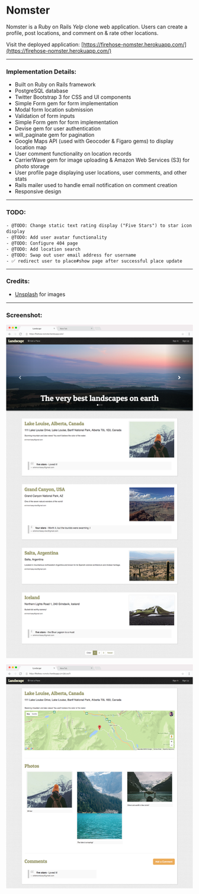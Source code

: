# Nomster

Nomster is a Ruby on Rails *Yelp* clone web application. Users can create a profile, post locations, and comment on & rate other locations.

Visit the deployed application: [https://firehose-nomster.herokuapp.com/](https://firehose-nomster.herokuapp.com/)

___
### Implementation Details:
* Built on Ruby on Rails framework
* PostgreSQL database
* Twitter Bootstrap 3 for CSS and UI components
* Simple Form gem for form implementation
* Modal form location submission
* Validation of form inputs
* Simple Form gem for form implementation
* Devise gem for user authentication
* will_paginate gem for pagination
* Google Maps API (used with Geocoder & Figaro gems) to display location map
* User comment functionality on location records
* CarrierWave gem for image uploading & Amazon Web Services (S3) for photo storage
* User profile page displaying user locations, user comments, and other stats
* Rails mailer used to handle email notification on comment creation
* Responsive design

___
### TODO:
```
- @TODO: Change static text rating display ("Five Stars") to star icon display
- @TODO: Add user avatar functionality
- @TODO: Configure 404 page
- @TODO: Add location search
- @TODO: Swap out user email address for username
- ✅ redirect user to place#show page after successful place update
```

___
### Credits:
* [Unsplash](https://unsplash.com/) for images

___
### Screenshot:
![Nomster](nomster_home.png "Nomster")

![Nomster](nomster_place.png "Nomster")
